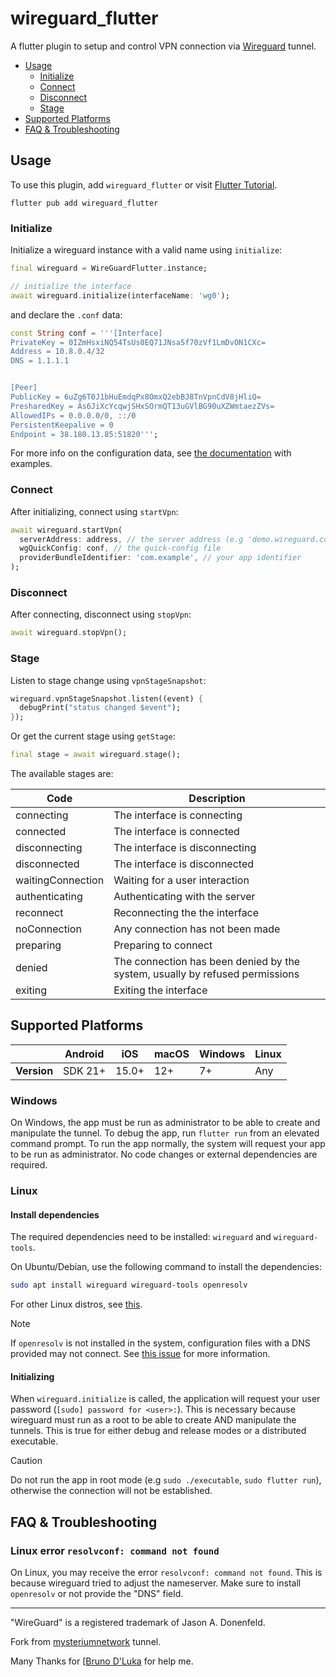 # wireguard_flutter

A flutter plugin to setup and control VPN connection via [Wireguard](https://www.wireguard.com/) tunnel.

- [Usage](#usage)
  - [Initialize](#initialize)
  - [Connect](#connect)
  - [Disconnect](#disconnect)
  - [Stage](#stage)
- [Supported Platforms](#supported-platforms)
- [FAQ & Troubleshooting](#faq--troubleshooting)


## Usage

To use this plugin, add `wireguard_flutter` or visit [Flutter Tutorial](https://flutterflux.com/).

```
flutter pub add wireguard_flutter
```

### Initialize

Initialize a wireguard instance with a valid name using `initialize`:

```dart
final wireguard = WireGuardFlutter.instance;

// initialize the interface
await wireguard.initialize(interfaceName: 'wg0');
```

and declare the `.conf` data:
```dart
const String conf = '''[Interface]
PrivateKey = 0IZmHsxiNQ54TsUs0EQ71JNsa5f70zVf1LmDvON1CXc=
Address = 10.8.0.4/32
DNS = 1.1.1.1


[Peer]
PublicKey = 6uZg6T0J1bHuEmdqPx8OmxQ2ebBJ8TnVpnCdV8jHliQ=
PresharedKey = As6JiXcYcqwjSHxSOrmQT13uGVlBG90uXZWmtaezZVs=
AllowedIPs = 0.0.0.0/0, ::/0
PersistentKeepalive = 0
Endpoint = 38.180.13.85:51820''';
```

For more info on the configuration data, see [the documentation](https://man7.org/linux/man-pages/man8/wg-quick.8.html) with examples.

### Connect

After initializing, connect using `startVpn`:

```dart
await wireguard.startVpn(
  serverAddress: address, // the server address (e.g 'demo.wireguard.com:51820')
  wgQuickConfig: conf, // the quick-config file
  providerBundleIdentifier: 'com.example', // your app identifier
);
```

### Disconnect

After connecting, disconnect using `stopVpn`:

```dart
await wireguard.stopVpn();
```

### Stage

Listen to stage change using `vpnStageSnapshot`:

```dart
wireguard.vpnStageSnapshot.listen((event) {
  debugPrint("status changed $event");
});
```

Or get the current stage using `getStage`:

```dart
final stage = await wireguard.stage();
```

The available stages are:

| Code | Description |
| ---- | ----------- |
| connecting | The interface is connecting |
| connected | The interface is connected |
| disconnecting | The interface is disconnecting |
| disconnected | The interface is disconnected |
| waitingConnection | Waiting for a user interaction |
| authenticating | Authenticating with the server |
| reconnect | Reconnecting the the interface |
| noConnection | Any connection has not been made |
| preparing | Preparing to connect |
| denied | The connection has been denied by the system, usually by refused permissions |
| exiting | Exiting the interface |

## Supported Platforms

|             | Android | iOS   | macOS | Windows | Linux |
| ----------- | ------- | ----- | ----- | ------- | ----- |
| **Version** | SDK 21+ | 15.0+ | 12+   | 7+      | Any   |

### Windows

On Windows, the app must be run as administrator to be able to create and manipulate the tunnel. To debug the app, run `flutter run` from an elevated command prompt. To run the app normally, the system will request your app to be run as administrator. No code changes or external dependencies are required.

### Linux

#### Install dependencies

The required dependencies need to be installed: `wireguard` and `wireguard-tools`.

On Ubuntu/Debian, use the following command to install the dependencies:

```bash
sudo apt install wireguard wireguard-tools openresolv
```

For other Linux distros, see [this](https://www.wireguard.com/install/).

> [!NOTE]  
> 
> If `openresolv` is not installed in the system, configuration files with a DNS provided may not connect. See [this issue](#linux-error-resolvconf-command-not-found) for more information.

#### Initializing

When `wireguard.initialize` is called, the application will request your user password (`[sudo] password for <user>:`). This is necessary because wireguard must run as a root to be able to create AND manipulate the tunnels. This is true for either debug and release modes or a distributed executable.

> [!CAUTION]
>
> Do not run the app in root mode (e.g `sudo ./executable`, `sudo flutter run`), otherwise the connection will not be established.

## FAQ & Troubleshooting

### Linux error `resolvconf: command not found`

On Linux, you may receive the error `resolvconf: command not found`. This is because wireguard tried to adjust the nameserver. Make sure to install `openresolv` or not provide the "DNS" field.

---

"WireGuard" is a registered trademark of Jason A. Donenfeld.

Fork from [mysteriumnetwork](https://github.com/mysteriumnetwork/wireguard_dart/) tunnel.

Many Thanks for [[Bruno D'Luka](https://github.com/bdlukaa) for help me.
